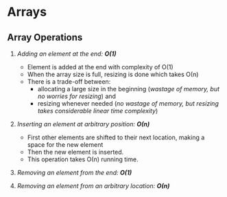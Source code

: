 # Arrays

## Array Operations

1. _Adding an element at the end: **&Omicron;(1)**_
   - Element is added at the end with complexity of &Omicron;(1)
   - When the array size is full, resizing is done which takes &Omicron;(n)
   - There is a trade-off between:
     - allocating a large size in the beginning (_wastage of memory, but no worries for resizing_) and
     - resizing whenever needed (_no wastage of memory, but resizing takes considerable linear time complexity_)

1. _Inserting an element at arbitrary position: **&Omicron;(n)**_
   - First other elements are shifted to their next location, making a space for the new element
   - Then the new element is inserted.
   - This operation takes &Omicron;(n) running time.

1. _Removing an element from the end: **&Omicron;(1)**_

1. _Removing an element from an arbitrary location: **&Omicron;(n)**_

